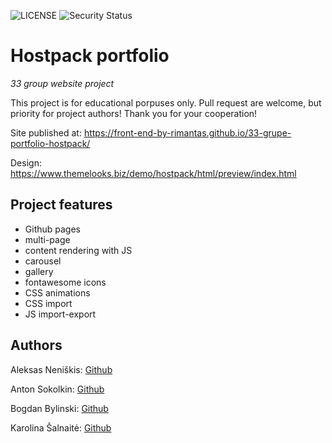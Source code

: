 ![LICENSE](https://img.shields.io/badge/license-MIT-blue.svg?style=flat-square)
![Security Status](https://img.shields.io/security-headers?label=Security&url=https%3A%2F%2Fgithub.com&style=flat-square)

# Hostpack portfolio

_33 group website project_

This project is for educational porpuses only. Pull request are welcome, but priority for project authors! Thank you for your cooperation!

Site published at: https://front-end-by-rimantas.github.io/33-grupe-portfolio-hostpack/

Design: https://www.themelooks.biz/demo/hostpack/html/preview/index.html

## Project features

-   Github pages
-   multi-page
-   content rendering with JS
-   carousel
-   gallery
-   fontawesome icons
-   CSS animations
-   CSS import
-   JS import-export

## Authors

Aleksas Neniškis: [Github](https://github.com/aneniskis)

Anton Sokolkin: [Github](https://github.com/ASreiros)

Bogdan Bylinski: [Github](https://github.com/BogdanBylinski)

Karolina Šalnaitė: [Github](https://github.com/SaKarolina)
